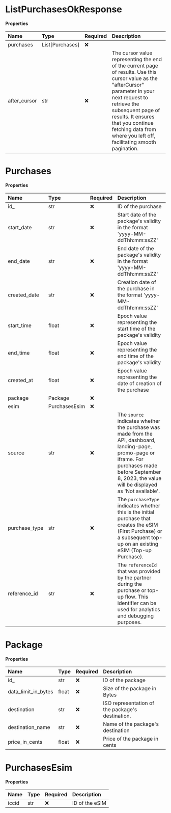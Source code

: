 # ListPurchasesOkResponse

**Properties**

| Name         | Type            | Required | Description                                                                                                                                                                                                                                                                                     |
| :----------- | :-------------- | :------- | :---------------------------------------------------------------------------------------------------------------------------------------------------------------------------------------------------------------------------------------------------------------------------------------------- |
| purchases    | List[Purchases] | ❌       |                                                                                                                                                                                                                                                                                                 |
| after_cursor | str             | ❌       | The cursor value representing the end of the current page of results. Use this cursor value as the "afterCursor" parameter in your next request to retrieve the subsequent page of results. It ensures that you continue fetching data from where you left off, facilitating smooth pagination. |

# Purchases

**Properties**

| Name          | Type          | Required | Description                                                                                                                                                                                                    |
| :------------ | :------------ | :------- | :------------------------------------------------------------------------------------------------------------------------------------------------------------------------------------------------------------- |
| id\_          | str           | ❌       | ID of the purchase                                                                                                                                                                                             |
| start_date    | str           | ❌       | Start date of the package's validity in the format 'yyyy-MM-ddThh:mm:ssZZ'                                                                                                                                     |
| end_date      | str           | ❌       | End date of the package's validity in the format 'yyyy-MM-ddThh:mm:ssZZ'                                                                                                                                       |
| created_date  | str           | ❌       | Creation date of the purchase in the format 'yyyy-MM-ddThh:mm:ssZZ'                                                                                                                                            |
| start_time    | float         | ❌       | Epoch value representing the start time of the package's validity                                                                                                                                              |
| end_time      | float         | ❌       | Epoch value representing the end time of the package's validity                                                                                                                                                |
| created_at    | float         | ❌       | Epoch value representing the date of creation of the purchase                                                                                                                                                  |
| package       | Package       | ❌       |                                                                                                                                                                                                                |
| esim          | PurchasesEsim | ❌       |                                                                                                                                                                                                                |
| source        | str           | ❌       | The `source` indicates whether the purchase was made from the API, dashboard, landing-page, promo-page or iframe. For purchases made before September 8, 2023, the value will be displayed as 'Not available'. |
| purchase_type | str           | ❌       | The `purchaseType` indicates whether this is the initial purchase that creates the eSIM (First Purchase) or a subsequent top-up on an existing eSIM (Top-up Purchase).                                         |
| reference_id  | str           | ❌       | The `referenceId` that was provided by the partner during the purchase or top-up flow. This identifier can be used for analytics and debugging purposes.                                                       |

# Package

**Properties**

| Name                | Type  | Required | Description                                      |
| :------------------ | :---- | :------- | :----------------------------------------------- |
| id\_                | str   | ❌       | ID of the package                                |
| data_limit_in_bytes | float | ❌       | Size of the package in Bytes                     |
| destination         | str   | ❌       | ISO representation of the package's destination. |
| destination_name    | str   | ❌       | Name of the package's destination                |
| price_in_cents      | float | ❌       | Price of the package in cents                    |

# PurchasesEsim

**Properties**

| Name  | Type | Required | Description    |
| :---- | :--- | :------- | :------------- |
| iccid | str  | ❌       | ID of the eSIM |
